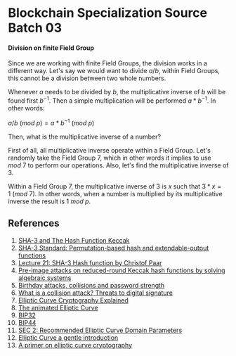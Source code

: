 # Blockchain Specialization Source Batch 03

#### Division on finite Field Group

Since we are working with finite Field Groups, the division works in a different way. Let's say we would want to divide $a / b$, within Field Groups, this cannot be a division between two whole numbers.

Whenever $a$ needs to be divided by $b$, the multiplicative inverse of $b$ will be found first $b^{-1}$. Then a simple multiplication will be performed $a * b^{-1}$. In other words:

$a / b\ (mod\ p)= a * b^{-1}\ (mod\ p)$

Then, what is the multiplicative inverse of a number?

First of all, all multiplicative inverse operate within a Field Group. Let's randomly take the Field Group $7$, which in other words it implies to use $mod\ 7$ to perform our operations. Also, let's find the multiplicative inverse of $3$.

Within a Field Group $7$, the multiplicative inverse of $3$ is $x$ such that $3*x =1\ (mod\ 7)$. In other words, when a number is multiplied by its multiplicative inverse the result is $1\ mod\ p$.

## References

1. [SHA-3 and The Hash Function Keccak](https://www.cryptotextbook.com/download/Understanding-Cryptography-Keccak.pdf)
2. [SHA-3 Standard: Permutation-based hash and extendable-output functions](https://csrc.nist.gov/files/pubs/fips/202/final/docs/fips_202_draft.pdf)
3. [Lecture 21: SHA-3 Hash function by Christof Paar](https://www.youtube.com/watch?v=JWskjzgiIa4&t=15s)
4. [Pre-image attacks on reduced-round Keccak hash functions by solving algebraic systems](https://www.researchgate.net/publication/367588485_Preimage_attacks_on_reduced-round_Keccak_hash_functions_by_solving_algebraic_systems/download)
5. [Birthday attacks, collisions and password strength](https://auth0.com/blog/birthday-attacks-collisions-and-password-strength/)
6. [What is a collision attack? Threats to digital signature](https://www.comparitech.com/blog/information-security/what-is-a-collision-attack/#Collisions_in_SHA-3)
7. [Elliptic Curve Cryptography Explained](https://fangpenlin.com/posts/2019/10/07/elliptic-curve-cryptography-explained/)
8. [The animated Elliptic Curve](https://curves.xargs.org/)
9. [BIP32](https://github.com/bitcoin/bips/blob/master/bip-0032.mediawiki)
10. [BIP44](https://en.bitcoin.it/wiki/BIP_0044)
11. [SEC 2: Recommended Elliptic Curve Domain Parameters](https://www.secg.org/sec2-v2.pdf)
12. [Elliptic Curve a gentle introduction](https://andrea.corbellini.name/2015/05/17/elliptic-curve-cryptography-a-gentle-introduction/)
13. [A primer on elliptic curve cryptography](https://blog.cloudflare.com/a-relatively-easy-to-understand-primer-on-elliptic-curve-cryptography/)
